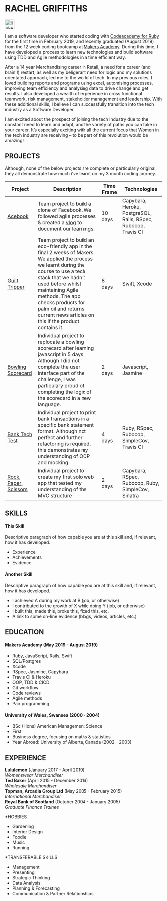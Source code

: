 # RACHEL GRIFFITHS 

<a href=https://www.linkedin.com/in/rachel-griffiths-b710498a/>
<img src="https://cdn1.iconfinder.com/data/icons/logotypes/32/square-linkedin-512.png" alt="linkedin" hspace="0" height="30" width="30"></a>
<br>

I am a software developer who started coding with [Codeacademy for Ruby](https://www.codecademy.com/learn/learn-ruby) for the first time in February 2019, and recently graduated (August 2019) from the 12 week coding bootcamp at [Makers Academy](https://makers.tech). During this time, I have developed a process to learn new technologies and build software using TDD and Agile methodologies in a time efficient way.

After a 14 year Merchandising career in Retail, a need for a career (and brain!!) restart, as well as my beligerant need for logic and my solutions orientated approach, led me to the world of tech.  In my previous roles, I loved building reports and programs using excel, automising processes, improving team efficiency and analysing data to drive change and get results. I also developed a wealth of experience in cross functional teamwork, risk management, stakeholder management and leadership.  With these additional skills, I believe I can successfully transition into the tech industry as a Software Developer.

I am excited about the prospect of joining the tech industry due to the constant need to learn and adapt, and the variety of paths you can take in your career. It’s especially exciting with all the current focus that Women in the tech industry are receiving – to be part of this revolution would be amazing!

## PROJECTS

Although, none of the below projects are complete or particularly original, they all demonstrate how much i've learnt on my 3 month coding journey.

| Project | Description | Time Frame | Technologies |
| ----- | ----- | ----- | ----- 
| [Acebook](https://github.com/lucianmot/acebook-off-the-rails) | Team project to build a clone of Facebook.  We followed agile processes & created a [vlog](https://www.youtube.com/channel/UCjQnMV5qEJ1BF_MSobdw01Q) to document our learnings. | 10 days | Capybara, Heroku, PostgreSQL, Rails, RSpec, Rubocop, Travis CI|
| [Guilt Tripper](https://github.com/rhysco8/greenpeas-uk) | Team project to build an eco-friendly app in the final 2 weeks of Makers.  We applied the process we learnt during the course to use a tech stack that we hadn't used before whilst maintaining Agile methods. The app checks products for palm oil and returns current news articles on this if the product contains it | 8 days | Swift, Xcode |
| [Bowling Scorecard](https://github.com/rachjgriff/bowling-challenge) | Individual project to replocate a bowling scorecard after learning javascript in 5 days. Although I did not complete the user interface part of the challenge, I was particulary proud of completing the logic of the scorecard in a new language. | 2 days | Javascript, Jasmine |
| [Bank Tech Test](https://github.com/rachjgriff/bank) | Individual project to print bank transactions in a specific bank statement format.  Although not perfect and further refactoring is required, this demonstrates my understanding of OOP and mocking. | 4 days | Ruby, RSpec, Rubocop, SimpleCov, Travis CI |
| [Rock, Paper, Scissors](https://github.com/rachjgriff/rps-challenge) | Individual project to create my first solo web app that tested my understanding of the MVC structure | 2 days | Capybara, RSpec, Rubocop, Ruby, SimpleCov, Sinatra |

## SKILLS 

#### This Skill

Descriptive paragraph of how capable you are at this skill and, if relevant, how it has developed.

- Experience
- Achievements
- Evidence

#### Another Skill

Descriptive paragraph of how capable you are at this skill and, if relevant, how it has developed.

- I achieved A during my work at B (job, or otherwise)
- I contributed to the growth of X while doing Y (job, or otherwise)
- I built this, made this, broke this, fixed this, etc.
- A link to some on-line evidence (blogs, videos, articles, etc.)

## EDUCATION

#### Makers Academy (May 2019 - August 2019)

- Ruby, JavaScript, Rails, Swift
- SQL/Postgres
- Xcode
- RSpec, Jasmine, Capybara
- Travis CI & Heroku
- OOP, TDD & CICD
- Git workflow
- Code reviews
- Agile methods
- Pair programming

#### University of Wales, Swansea (2000 - 2004)

- BSc (Hons) American Management Science
- First
- Business degree, focusing on maths & statistics
- Year Abroad: University of Alberta, Canada (2002 - 2003)

## EXPERIENCE

**Lululemon** (January 2017 - April 2019)   
*Womenswear Merchandiser*  
**Ted Baker** (April 2015 - December 2016)   
*Wholesale Merchandiser*  
**Topman, Arcadia Group Ltd** (May 2005 - February 2015)    
*International Merchandiser*  
**Royal Bank of Scotland** (October 2004 - January 2005)   
*Graduate Finance Trainee*  


*HOBBIES
- Gardening
- Interior Design
- Foodie
- Music
- Running

*TRANSFERABLE SKILLS
- Management
- Presenting
- Strategic Thinking
- Data Analysis
- Planning & Forecasting
- Communication & Partner Relationships 
